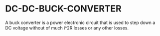 # DC-DC-BUCK-CONVERTER
A buck converter is a power electronic circuit that is used to step down a DC voltage without of much i^2R losses or any other losses. 
